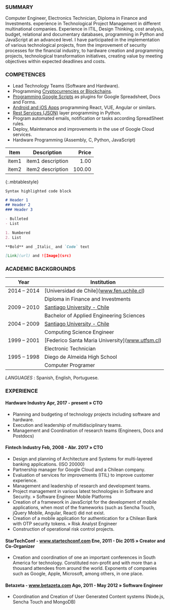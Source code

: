### SUMMARY

Computer Engineer, Electronics Technician, Diploma in Finance and Investments. experience in Technological Project Management in different multinational companies. Experience in ITIL, Design Thinking, cost analysis, budget, relational and documentary databases, programming in Python and JavaScript at an advanced level. I have participated in the implementation of various technological projects, from the improvement of security processes for the financial industry, to hardware creation and programming projects, technological transformation initiatives, creating value by meeting objectives within expected deadlines and costs.

### COMPETENCES

- Lead Technology Teams (Software and Hardware).
- Programming [Cryptocurrencies or Blockchains](http://bit.ly/cryptocurrency_programming).
- [Programming Google Scripts](http://bit.ly/google_script_programming) as plugins for Google Spreadsheet, Docs and Forms.
- [Android and iOS Apps](http://bit.ly/mob_apps_programming) programming React, VUE, Angular or similars.
- [Rest Services (JSON)](http://bit.ly/rest_programming) layer programming in Python.
- Program automated emails, notification or tasks according SpreadSheet rules.
- Deploy, Maintenance and improvements in the use of Google Cloud services.
- Hardware Programming (Assembly, C, Python, JavaScript)


| Item | Description | Price |
| --- | --- | ---: |
| item1 | item1 description | 1.00 |
| item2 | item2 description | 100.00 |
{:.mbtablestyle}

```markdown
Syntax highlighted code block

# Header 1
## Header 2
### Header 3

- Bulleted
- List

1. Numbered
2. List

**Bold** and _Italic_ and `Code` text

[Link](url) and ![Image](src)
```

### ACADEMIC BACKGROUNDS
| Year | Institution |
|------|-------------|
| 2014 – 2014 |  [Universidad de Chile]​(​www.fen.uchile.cl)​|
|			| Diploma in Finance and Investments|
| 2009 – 2010 | [Santiago University -  Chile](​www.usach.cl​) |
|			| Bachelor of Applied Engineering Sciences |
| 2004 – 2009 | [Santiago University -  Chile](​www.usach.cl​) |
|			| Computing Science Engineer |
| 1999 – 2001 | [Federico Santa Maria University]​(​www.utfsm.cl​) |
|			| Electronic Technician |
| 1995 – 1998 |  ​Diego de Almeida High School |
|			| Computer Programer |

    
*LANGUAGES​* : Spanish, English, Portuguese.

### EXPERIENCE

#### Hardware Industry Apr, 2017 - present » CTO

- Planning and budgeting of technology projects including software and hardware.
- Execution and leadership of multidisciplinary teams.
- Management and Coordination of research teams (Engineers, Docs and Postdocs)


#### Fintech Industry Feb, 2008 - Abr. 2017 » CTO
- Design and planning of Architecture and Systems for multi-layered banking applications. (ISO 20000)
- Partnership manager for Google Cloud and a Chilean company.
- Evaluation of services for improvements (ITIL) to improve customer experience.
- Management and leadership of research and development teams.
- Project management in various latest technologies in Software and Security.
» Software Engineer Mobile Platforms
- Creation of a framework in JavaScript for the development of mobile applications, when most of the frameworks (such as Sencha Touch, jQuery Mobile, Angular, React) did not exist.
- Creation of a mobile application for authentication for a Chilean Bank with OTP security tokens. » Risk Analyst Engineer
- Construction of operational risk control projects.

#### StarTechConf -​ ​www.startechconf.com Ene, 2011 - Dic 2015 » Creator and Co-Organizer
- Creation and coordination of one an important conferences in South America for technology. Constituted non-profit and with more than a thousand attendees from around the world. Exponents of companies such as Google, Apple, Microsoft, among others, in one place.

#### Betazeta -​ ​www.betazeta.com Ago, 2011 - May 2012 » Software Engineer
- Coordination and Creation of User Generated Content systems (Node.js, Sencha Touch and MongoDB)

